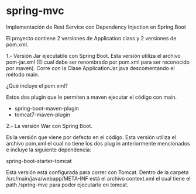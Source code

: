 # spring-mvc
Implementación de Rest Service con Dependency Injection en Spring Boot 


El proyecto contiene 2 versiones de Application class y 2 versiones de pom.xml.

1.- Versión Jar ejecutable con Spring Boot.
  Esta versión utiliza el archivo pom-jar.xml (El cual debe ser renombrado por pom.xml para ser reconocido por maven).
  Corre con la Clase ApplicationJar.java descomentando el método main.
  
  ¿Qué incluye el pom.xml?
  
  Estos dos plugin que le permiten a maven ejecutar el código con main.
  
  - spring-boot-maven-plugin	
  - tomcat7-maven-plugin
    
  
  2.- La versión War con Spring Boot.
  
  Es la versión que viene por defecto en el código. Esta versión utiliza el archivo pom.xml el cual no tiene los dos
  plug in anteriormente mencionados e incluye la siguiente dependencia:
  
  spring-boot-starter-tomcat
  
  Esta versión está configurada para correr con Tomcat. Dentro de la carpeta /src/main/java/webapp/META-INF está el
  archivo context.xml el cual tiene el path /spring-mvc para poder ejecutarlo en tomcat.
